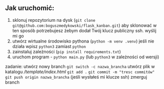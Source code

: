 ## Jak uruchomić:

1. sklonuj repozytorium na dysk (`git clone git@github.com:boguszmedykowski/flask_kanban.git`) aby sklonować w ten sposób potrzebujesz żebym dodał Twój klucz publiczny ssh. wyślij mi go
2. utwórz wirtualne środowisko pythona (`python -m venv .venv`) jeśli nie działa wpisz `python3` zamiast `python`
3. zainstaluj zależności (`pip install requirements.txt`)
4. uruchom program - `python main.py` (lub `python3` w zależności od wersji)

zadanie:
utwórz nowy branch
`git switch -c nazwa_brancha`
utwórz plik w katalogu _/template/index.html_
`git add .`
`git commit -m "tresc commitów"`
`git push origin nazwa_brancha` (jeśli wysłałeś mi klucze ssh)
zmerguj branch
